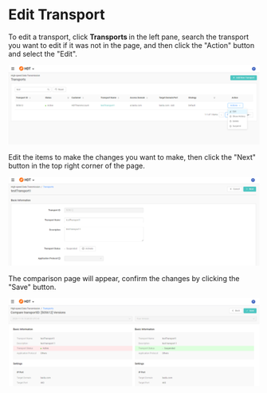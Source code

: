 # Edit Transport

To edit a transport, click <strong> Transports </strong> in the left pane, search the transport you want to edit if it was not in the page, and then click the "Action" button and select the "Edit".

![null](</docs/resources/images/transports/edit-transport-1.png>)

Edit the items to make the changes you want to make, then click the "Next" button in the top right corner of the page.

![null](</docs/resources/images/transports/edit-transport-2.png>)

The comparison page will appear, confirm the changes by clicking the "Save" button.

![null](</docs/resources/images/transports/edit-transport-3.png>)

